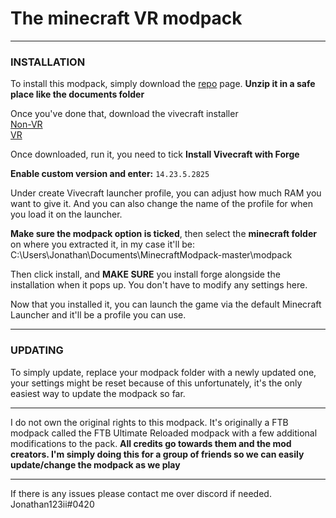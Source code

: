# The minecraft VR modpack

---

### INSTALLATION

To install this modpack, simply download the [repo](https://github.com/Sodukene/MinecraftModpack/archive/master.zip) page. **Unzip it in a safe place like the documents folder**

Once you've done that, download the vivecraft installer
\
	[Non-VR](https://github.com/jrbudda/Vivecraft_112/releases/download/1.12.2-jrbudda-7/vivecraft-1.12.2-jrbudda-NONVR-8-r5-installer.exe)
\
	[VR](https://github.com/jrbudda/Vivecraft_112/releases/download/1.12.2-jrbudda-7/vivecraft-1.12.2-jrbudda-7-r12-installer.exe)

Once downloaded, run it, you need to tick **Install Vivecraft with Forge**

**Enable custom version and enter:** `14.23.5.2825`

Under create Vivecraft launcher profile, you can adjust how much RAM you want to give it. And you can also change the name of the profile for when you load it on the launcher.

**Make sure the modpack option is ticked**, then select the **minecraft folder** on where you extracted it, in my case it'll be: C:\Users\Jonathan\Documents\MinecraftModpack-master\modpack

Then click install, and **MAKE SURE** you install forge alongside the installation when it pops up. You don't have to modify any settings here.

Now that you installed it, you can launch the game via the default Minecraft Launcher and it'll be a profile you can use.

---

### UPDATING

To simply update, replace your modpack folder with a newly updated one, your settings might be reset because of this unfortunately, it's the only easiest way to update the modpack so far.

---

I do not own the original rights to this modpack. It's originally a FTB modpack called the FTB Ultimate Reloaded modpack with a few additional modifications to the pack. **All credits go towards them and the mod creators. I'm simply doing this for a group of friends so we can easily update/change the modpack as we play**

---

If there is any issues please contact me over discord if needed. Jonathan123ii#0420
